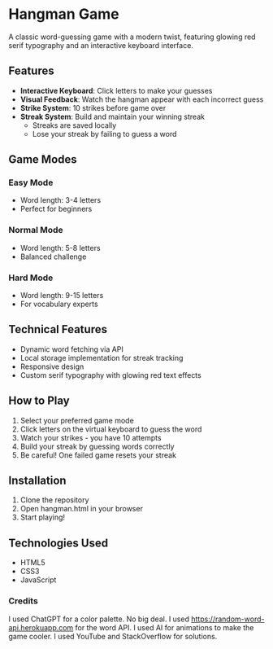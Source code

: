 
# Hangman Game

A classic word-guessing game with a modern twist, featuring glowing red serif typography and an interactive keyboard interface.

## Features
- **Interactive Keyboard**: Click letters to make your guesses
- **Visual Feedback**: Watch the hangman appear with each incorrect guess
- **Strike System**: 10 strikes before game over
- **Streak System**: Build and maintain your winning streak
  - Streaks are saved locally
  - Lose your streak by failing to guess a word

## Game Modes

### Easy Mode
- Word length: 3-4 letters
- Perfect for beginners

### Normal Mode
- Word length: 5-8 letters
- Balanced challenge

### Hard Mode
- Word length: 9-15 letters
- For vocabulary experts

## Technical Features
- Dynamic word fetching via API
- Local storage implementation for streak tracking
- Responsive design
- Custom serif typography with glowing red text effects

## How to Play
1. Select your preferred game mode
2. Click letters on the virtual keyboard to guess the word
3. Watch your strikes - you have 10 attempts
4. Build your streak by guessing words correctly
5. Be careful! One failed game resets your streak

## Installation
1. Clone the repository
2. Open hangman.html in your browser
3. Start playing!

## Technologies Used
- HTML5
- CSS3
- JavaScript

### Credits
I used ChatGPT for a color palette. No big deal.
I used https://random-word-api.herokuapp.com for the word API.
I used AI for animations to make the game cooler.
I used YouTube and StackOverflow for solutions.